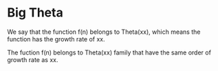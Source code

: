 # Big Theta

We say that the function f(n) belongs to Theta(xx), which means the function has the growth rate of xx.

The fuction f(n) belongs to Theta(xx) family that have the same order of growth rate as xx.
